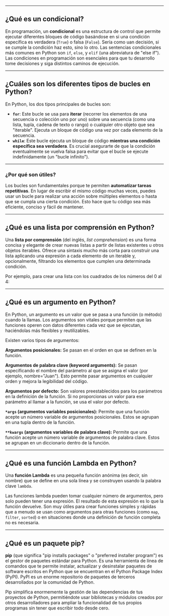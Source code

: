 
---

## ¿Qué es un condicional?

En programación, un **condicional** es una estructura de control que permite ejecutar diferentes bloques de código basándose en si una condición específica es verdadera (`True`) o falsa (`False`). Sería como uan decisión, si se cumple la condición haz esto, sino lo otro. Las sentencias condicionales más comunes en Python son `if`, `else`, y `elif` (una abreviatura de "else if"). Las condiciones en programación son esenciales para que tu desarrollo tome decisiones y siga distintos caminos de ejecución.

---

## ¿Cuáles son los diferentes tipos de bucles en Python?

En Python, los dos tipos principales de bucles son:

* **`for`**: Este bucle se usa para **iterar** (recorrer los elementos de una secuencia o colección uno por uno) sobre una secuencia (como una lista, tupla, cadena de texto o rango) o cualquier otro objeto que sea "iterable". Ejecuta un bloque de código una vez por cada elemento de la secuencia.
* **`while`**: Este bucle ejecuta un bloque de código **mientras una condición específica sea verdadera**. Es crucial asegurarte de que la condición eventualmente se vuelva falsa para evitar que el bucle se ejecute indefinidamente (un "bucle infinito").

---

### ¿Por qué son útiles?

Los bucles son fundamentales porque te permiten **automatizar tareas repetitivas**. En lugar de escribir el mismo código muchas veces, puedes usar un bucle para realizar una acción sobre múltiples elementos o hasta que se cumpla una cierta condición. Esto hace que tu código sea más eficiente, conciso y fácil de mantener.

---

## ¿Qué es una lista por comprensión en Python?

Una **lista por comprensión** (del inglés, *list comprehension*) es una forma concisa y elegante de crear nuevas listas a partir de listas existentes u otros objetos iterables. Ofrece una sintaxis mucho más corta para construir una lista aplicando una expresión a cada elemento de un iterable y, opcionalmente, filtrando los elementos que cumplen una determinada condición.

Por ejemplo, para crear una lista con los cuadrados de los números del 0 al 4:

---

## ¿Qué es un argumento en Python?

En Python, un argumento es un valor que se pasa a una función (o método) cuando la llamas. Los argumentos son vitales porque permiten que las funciones operen con datos diferentes cada vez que se ejecutan, haciéndolas más flexibles y reutilizables.

Existen varios tipos de argumentos:

**Argumentos posicionales:** Se pasan en el orden en que se definen en la función.

**Argumentos de palabra clave (keyword arguments):** Se pasan especificando el nombre del parámetro al que se asigna el valor (por ejemplo, nombre="Juan"). Esto permite pasar argumentos en cualquier orden y mejora la legibilidad del código.

**Argumentos por defecto:** Son valores preestablecidos para los parámetros en la definición de la función. Si no proporcionas un valor para ese parámetro al llamar a la función, se usa el valor por defecto.

**`*args` (argumentos variables posicionales):** Permite que una función acepte un número variable de argumentos posicionales. Estos se agrupan en una tupla dentro de la función.

**`**kwargs` (argumentos variables de palabra clave):** Permite que una función acepte un número variable de argumentos de palabra clave. Estos se agrupan en un diccionario dentro de la función.

---

## ¿Qué es una función Lambda en Python?

Una **función Lambda** es una pequeña función anónima (es decir, sin nombre) que se define en una sola línea y se construyen usando la palabra clave `lambda`.

Las funciones lambda pueden tomar cualquier número de argumentos, pero solo pueden tener una expresión. El resultado de esta expresión es lo que la función devuelve. Son muy útiles para crear funciones simples y rápidas que a menudo se usan como argumentos para otras funciones (como `map`, `filter`, `sorted`) o en situaciones donde una definición de función completa no es necesaria.

---

## ¿Qué es un paquete pip?

**pip** (que significa "pip installs packages" o "preferred installer program") es el gestor de paquetes estándar para Python. Es una herramienta de línea de comandos que te permite instalar, actualizar y desinstalar paquetes de software escritos en Python que se encuentran en el Python Package Index (PyPI). PyPI es un enorme repositorio de paquetes de terceros desarrollados por la comunidad de Python.

Pip simplifica enormemente la gestión de las dependencias de tus proyectos de Python, permitiéndote usar bibliotecas y módulos creados por otros desarrolladores para ampliar la funcionalidad de tus propios programas sin tener que escribir todo desde cero.